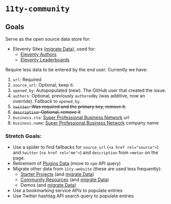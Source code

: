 # `11ty-community`

## Goals

Serve as the open source data store for:

* Eleventy Sites ([migrate Data](https://github.com/11ty/11ty-website/tree/master/src/_data/sites)), used for:
  * [Eleventy Authors](https://www.11ty.dev/authors/) 
  * [Eleventy Leaderboards](https://www.11ty.dev/speedlify/)

Require less data to be entered by the end user. Currently we have:

1. `url`: Required
1. `source_url`: Optional, keep it.
1. `opened_by`: Autopopulated (new). The GitHub user that created the issue.
1. `authors`: Optional, previously `authoredBy` (was additive, now an override). Fallback to `opened_by`.
1. ~~`twitter`: Was required and the primary key, remove it.~~
1. ~~`description`: Optional, remove it~~
1. `business.cta`: [Super Professional Business Network](https://www.11ty.dev/blog/espbn/) url
1. `business.name`: [Super Professional Business Network](https://www.11ty.dev/blog/espbn/) company name

### Stretch Goals:

* Use a spider to find fallbacks for `source_url` (`<a href rel="source">`) and `twitter` (`<a href rel="me">`) and `description` from `<meta>` on the page.
* Retirement of [Plugins Data](https://github.com/11ty/11ty-website/tree/master/src/_data/plugins) (move to `npm` API query)
* Migrate other data from `11ty-website` (these are used less frequently):
  * [Starter Projects](https://www.11ty.dev/docs/starter/) (and [migrate Data](https://github.com/11ty/11ty-website/tree/master/src/_data/starters))
  * [Community Resources](https://www.11ty.dev/docs/getting-started/#continue-learning) (and [migrate Data](https://github.com/11ty/11ty-website/tree/master/src/_data/community))
  * Demos (and [migrate Data](https://github.com/11ty/11ty-website/tree/master/src/_data/demos))
* Use a bookmarking service APIs to populate entries
* Use Twitter hashtag API search query to populate entries